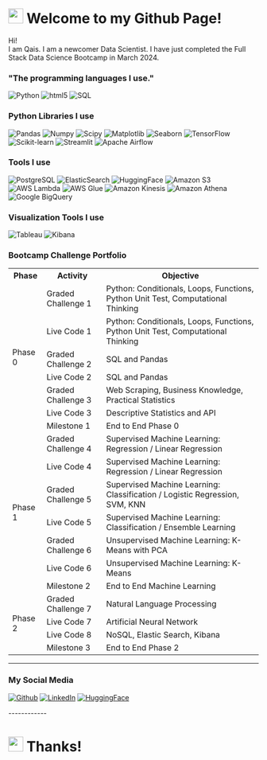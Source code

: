<h1><img src="https://slackmojis.com/emojis/18556-welcome/download" width="30"/> Welcome to my Github Page!</h1>


<p>Hi! </br> I am Qais. I am a newcomer Data Scientist. I have just completed the Full Stack Data Science Bootcamp in March 2024.</p>
<h3>"The programming languages ​​I use."</h3>
<p>
  <img alt="Python" src="https://img.shields.io/badge/-Python-3776AB?style=flat-square&logo=python&logoColor=white" />
  <img alt="html5" src="https://img.shields.io/badge/-HTML5-E34F26?style=flat-square&logo=html5&logoColor=white" />
  <img alt="SQL" src="https://img.shields.io/badge/-SQL-CC2927?style=flat-square&logo=sql&logoColor=white" />

  
</p>

<h3>Python Libraries I use</h3>
<p>
  <img alt="Pandas" src="https://img.shields.io/badge/-Pandas-150458?style=flat-square&logo=pandas&logoColor=white" />
  <img alt="Numpy" src="https://img.shields.io/badge/-NumPy-013243?style=flat-square&logo=numpy&logoColor=white" />
  <img alt="Scipy" src="https://img.shields.io/badge/-SciPy-8CAAE6?style=flat-square&logo=scipy&logoColor=white" />
  <img alt="Matplotlib" src="https://img.shields.io/badge/-Matplotlib-3776AB?style=flat-square&logo=python&logoColor=white" />
  <img alt="Seaborn" src="https://img.shields.io/badge/-Seaborn-3776AB?style=flat-square&logo=python&logoColor=white" />
  <img alt="TensorFlow" src="https://img.shields.io/badge/-TensorFlow-FF6F00?style=flat-square&logo=tensorflow&logoColor=white" />
  <img alt="Scikit-learn" src="https://img.shields.io/badge/-Scikit_Learn-F7931E?style=flat-square&logo=scikit-learn&logoColor=white" />
  <img alt="Streamlit" src="https://img.shields.io/badge/-Streamlit-FF4B4B?style=flat-square&logo=streamlit&logoColor=white" />
  <img alt="Apache Airflow" src="https://img.shields.io/badge/-Apache_Airflow-017CEE?style=flat-square&logo=apache-airflow&logoColor=white" />
</p>

<h3>Tools I use</h3>
<p>
  <img alt="PostgreSQL" src="https://img.shields.io/badge/-PostgreSQL-336791?style=flat-square&logo=postgresql&logoColor=white" />
  <img alt="ElasticSearch" src="https://img.shields.io/badge/-Elastic_Search-005571?style=flat-square&logo=elasticsearch&logoColor=white" />
  <img alt="HuggingFace" src="https://img.shields.io/badge/-HuggingFace-FF9E0F?style=flat-square&logo=huggingface&logoColor=white" />
  <img alt="Amazon S3" src="https://img.shields.io/badge/-Amazon_S3-569A31?style=flat-square&logo=amazon-s3&logoColor=white" />
  <img alt="AWS Lambda" src="https://img.shields.io/badge/-AWS_Lambda-FF9900?style=flat-square&logo=amazon-aws&logoColor=white" />
  <img alt="AWS Glue" src="https://img.shields.io/badge/-AWS_Glue-FF9900?style=flat-square&logo=amazon-aws&logoColor=white" />
  <img alt="Amazon Kinesis" src="https://img.shields.io/badge/-Amazon_Kinesis-339933?style=flat-square&logo=amazon-aws&logoColor=white" />
  <img alt="Amazon Athena" src="https://img.shields.io/badge/-Amazon_Athena-7014E8?style=flat-square&logo=amazon-aws&logoColor=white" />
  <img alt="Google BigQuery" src="https://img.shields.io/badge/-Google_BigQuery-0088CC?style=flat-square&logo=google-cloud&logoColor=white" />
</p>

<h3>Visualization Tools I use</h3>
<p>
  <img alt="Tableau" src="https://img.shields.io/badge/-Tableau-E97627?style=flat-square&logo=tableau&logoColor=white" />
  <img alt="Kibana" src="https://img.shields.io/badge/-Kibana-005571?style=flat-square&logo=kibana&logoColor=white" />
</p>
  
<h3>Bootcamp Challenge Portfolio</h3>
<table>
  <tr>
    <th>Phase</th>
    <th>Activity</th>
    <th>Objective</th>
  </tr>
  <tr>
    <td rowspan="7">Phase 0</td>
    <td>Graded Challenge 1</td>
    <td>Python: Conditionals, Loops, Functions, Python Unit Test, Computational Thinking</td>
  </tr>
  <tr>
    <td>Live Code 1</td>
    <td>Python: Conditionals, Loops, Functions, Python Unit Test, Computational Thinking</td>
  </tr>
  <tr>
    <td>Graded Challenge 2</td>
    <td>SQL and Pandas</td>
  </tr>
  <tr>
    <td>Live Code 2</td>
    <td>SQL and Pandas</td>
  </tr>
  <tr>
    <td>Graded Challenge 3</td>
    <td>Web Scraping, Business Knowledge, Practical Statistics</td>
  </tr>
  <tr>
    <td>Live Code 3</td>
    <td>Descriptive Statistics and API</td>
  </tr>
  <tr>
    <td>Milestone 1</td>
    <td>End to End Phase 0</td>
  </tr>
  <tr>
    <td rowspan="7">Phase 1</td>
    <td>Graded Challenge 4</td>
    <td>Supervised Machine Learning: Regression / Linear Regression</td>
  </tr>
  <tr>
    <td>Live Code 4</td>
    <td>Supervised Machine Learning: Regression / Linear Regression</td>
  </tr>
  <tr>
    <td>Graded Challenge 5</td>
    <td>Supervised Machine Learning: Classification / Logistic Regression, SVM, KNN</td>
  </tr>
  <tr>
    <td>Live Code 5</td>
    <td>Supervised Machine Learning: Classification / Ensemble Learning</td>
  </tr>
  <tr>
    <td>Graded Challenge 6</td>
    <td>Unsupervised Machine Learning: K-Means with PCA</td>
  </tr>
  <tr>
    <td>Live Code 6</td>
    <td>Unsupervised Machine Learning: K-Means</td>
  </tr>
  <tr>
    <td>Milestone 2</td>
    <td>End to End Machine Learning</td>
  </tr>
  <tr>
    <td rowspan="4">Phase 2</td>
    <td>Graded Challenge 7</td>
    <td>Natural Language Processing</td>
  </tr>
  <tr>
    <td>Live Code 7</td>
    <td>Artificial Neural Network</td>
  </tr>
  <tr>
    <td>Live Code 8</td>
    <td>NoSQL, Elastic Search, Kibana</td>
  </tr>
  <tr>
    <td>Milestone 3</td>
    <td>End to End Phase 2</td>
  </tr>
</table>

------------
<h3>My Social Media</h3>
<p><a href="https://github.com/qaisahmaddd" target="_blank"><img alt="Github" src="https://img.shields.io/badge/GitHub-%2312100E.svg?&style=for-the-badge&logo=Github&logoColor=white" /></a>
<a href="https://www.linkedin.com/in/qais-ahmad-45b36280/" target="_blank"><img alt="LinkedIn" src="https://img.shields.io/badge/linkedin-%230077B5.svg?&style=for-the-badge&logo=linkedin&logoColor=white" /></a>
<a href="https://huggingface.co/qaisahmad" target="_blank"><img alt="HuggingFace" src="https://img.shields.io/badge/huggingface-%2312100E.svg?&style=for-the-badge&logo=huggingface&logoColor=white" /></a></p>
------------
<h1><img src="https://slackmojis.com/emojis/56793-thanks/download" width="30"/> Thanks!</h1>
